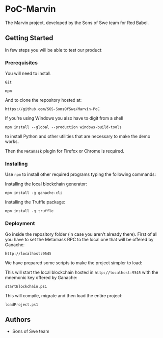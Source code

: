 # PoC-Marvin

The Marvin project, developed by the Sons of Swe team for Red Babel.

## Getting Started

In few steps you will be able to test our product:

### Prerequisites

You will need to install:

```
Git
```
```
npm
```

And to clone the repository hosted at:
```
https://github.com/SOS-SonsOfSwe/Marvin-PoC
```

If you're using Windows you also have to digit from a shell
```
npm install --global --production windows-build-tools
```
to install Python and other utilities that are necessary to make the demo works.

Then the `Metamask` plugin for Firefox or Chrome is required.

### Installing

Use `npm` to install other required programs typing the following commands:

Installing the local blockchain generator:
```
npm install -g ganache-cli
```

Installing the Truffle package:
```
npm install -g truffle
```


### Deployment

Go inside the repository folder (in case you aren't already there).
First of all you have to set the Metamask RPC to the local one that will be offered by Ganache:
```
http://localhost:9545
```

We have prepared some scripts to make the project simpler to load:

This will start the local blockchain hosted in `http://localhost:9545` with the mnemonic key offered by Ganache:
```
startBlockchain.ps1
```

This will compile, migrate and then load the entire project:
```
loadProject.ps1
```


## Authors

* Sons of Swe team
